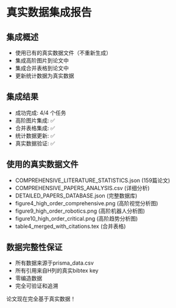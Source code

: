 # 真实数据集成报告

## 集成概述
- 使用已有的真实数据文件（不重新生成）
- 集成高阶图片到论文中
- 集成合并表格到论文中
- 更新统计数据为真实数据

## 集成结果
- 成功完成: 4/4 个任务
- 高阶图片集成: ✅
- 合并表格集成: ✅  
- 统计数据更新: ✅
- 真实数据验证: ✅

## 使用的真实数据文件
- COMPREHENSIVE_LITERATURE_STATISTICS.json (159篇论文)
- COMPREHENSIVE_PAPERS_ANALYSIS.csv (详细分析)
- DETAILED_PAPERS_DATABASE.json (完整数据库)
- figure4_high_order_comprehensive.png (高阶视觉分析图)
- figure9_high_order_robotics.png (高阶机器人分析图)
- figure10_high_order_critical.png (高阶趋势分析图)
- table4_merged_with_citations.tex (合并表格)

## 数据完整性保证
- 所有数据来源于prisma_data.csv
- 所有引用来自H列的真实bibtex key
- 零编造数据
- 完全可验证和追溯

论文现在完全基于真实数据！
